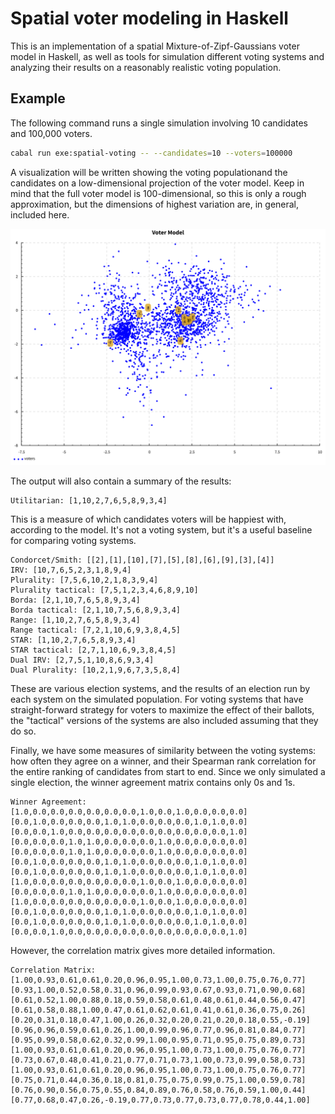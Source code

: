 # Spatial voter modeling in Haskell

This is an implementation of a spatial Mixture-of-Zipf-Gaussians voter model in
Haskell, as well as tools for simulation different voting systems and analyzing
their results on a reasonably realistic voting population.

## Example

The following command runs a single simulation involving 10 candidates and
100,000 voters.

```bash
cabal run exe:spatial-voting -- --candidates=10 --voters=100000
```

A visualization will be written showing the voting populationand the candidates
on a low-dimensional projection of the voter model.  Keep in mind that the full
voter model is 100-dimensional, so this is only a rough approximation, but the
dimensions of highest variation are, in general, included here.

![Voter model visualization](docs/points.svg)

The output will also contain a summary of the results:

```
Utilitarian: [1,10,2,7,6,5,8,9,3,4]
```

This is a measure of which candidates voters will be happiest with, according
to the model.  It's not a voting system, but it's a useful baseline for
comparing voting systems.

```
Condorcet/Smith: [[2],[1],[10],[7],[5],[8],[6],[9],[3],[4]]
IRV: [10,7,6,5,2,3,1,8,9,4]
Plurality: [7,5,6,10,2,1,8,3,9,4]
Plurality tactical: [7,5,1,2,3,4,6,8,9,10]
Borda: [2,1,10,7,6,5,8,9,3,4]
Borda tactical: [2,1,10,7,5,6,8,9,3,4]
Range: [1,10,2,7,6,5,8,9,3,4]
Range tactical: [7,2,1,10,6,9,3,8,4,5]
STAR: [1,10,2,7,6,5,8,9,3,4]
STAR tactical: [2,7,1,10,6,9,3,8,4,5]
Dual IRV: [2,7,5,1,10,8,6,9,3,4]
Dual Plurality: [10,2,1,9,6,7,3,5,8,4]
```

These are various election systems, and the results of an election run by each
system on the simulated population.  For voting systems that have
straight-forward strategy for voters to maximize the effect of their ballots,
the "tactical" versions of the systems are also included assuming that they do
so.

Finally, we have some measures of similarity between the voting systems: how
often they agree on a winner, and their Spearman rank correlation for the
entire ranking of candidates from start to end.  Since we only simulated a
single election, the winner agreement matrix contains only 0s and 1s.

```
Winner Agreement:
[1.0,0.0,0.0,0.0,0.0,0.0,0.0,1.0,0.0,1.0,0.0,0.0,0.0]
[0.0,1.0,0.0,0.0,0.0,1.0,1.0,0.0,0.0,0.0,1.0,1.0,0.0]
[0.0,0.0,1.0,0.0,0.0,0.0,0.0,0.0,0.0,0.0,0.0,0.0,1.0]
[0.0,0.0,0.0,1.0,1.0,0.0,0.0,0.0,1.0,0.0,0.0,0.0,0.0]
[0.0,0.0,0.0,1.0,1.0,0.0,0.0,0.0,1.0,0.0,0.0,0.0,0.0]
[0.0,1.0,0.0,0.0,0.0,1.0,1.0,0.0,0.0,0.0,1.0,1.0,0.0]
[0.0,1.0,0.0,0.0,0.0,1.0,1.0,0.0,0.0,0.0,1.0,1.0,0.0]
[1.0,0.0,0.0,0.0,0.0,0.0,0.0,1.0,0.0,1.0,0.0,0.0,0.0]
[0.0,0.0,0.0,1.0,1.0,0.0,0.0,0.0,1.0,0.0,0.0,0.0,0.0]
[1.0,0.0,0.0,0.0,0.0,0.0,0.0,1.0,0.0,1.0,0.0,0.0,0.0]
[0.0,1.0,0.0,0.0,0.0,1.0,1.0,0.0,0.0,0.0,1.0,1.0,0.0]
[0.0,1.0,0.0,0.0,0.0,1.0,1.0,0.0,0.0,0.0,1.0,1.0,0.0]
[0.0,0.0,1.0,0.0,0.0,0.0,0.0,0.0,0.0,0.0,0.0,0.0,1.0]
```

However, the correlation matrix gives more detailed information.

```
Correlation Matrix:
[1.00,0.93,0.61,0.61,0.20,0.96,0.95,1.00,0.73,1.00,0.75,0.76,0.77]
[0.93,1.00,0.52,0.58,0.31,0.96,0.99,0.93,0.67,0.93,0.71,0.90,0.68]
[0.61,0.52,1.00,0.88,0.18,0.59,0.58,0.61,0.48,0.61,0.44,0.56,0.47]
[0.61,0.58,0.88,1.00,0.47,0.61,0.62,0.61,0.41,0.61,0.36,0.75,0.26]
[0.20,0.31,0.18,0.47,1.00,0.26,0.32,0.20,0.21,0.20,0.18,0.55,-0.19]
[0.96,0.96,0.59,0.61,0.26,1.00,0.99,0.96,0.77,0.96,0.81,0.84,0.77]
[0.95,0.99,0.58,0.62,0.32,0.99,1.00,0.95,0.71,0.95,0.75,0.89,0.73]
[1.00,0.93,0.61,0.61,0.20,0.96,0.95,1.00,0.73,1.00,0.75,0.76,0.77]
[0.73,0.67,0.48,0.41,0.21,0.77,0.71,0.73,1.00,0.73,0.99,0.58,0.73]
[1.00,0.93,0.61,0.61,0.20,0.96,0.95,1.00,0.73,1.00,0.75,0.76,0.77]
[0.75,0.71,0.44,0.36,0.18,0.81,0.75,0.75,0.99,0.75,1.00,0.59,0.78]
[0.76,0.90,0.56,0.75,0.55,0.84,0.89,0.76,0.58,0.76,0.59,1.00,0.44]
[0.77,0.68,0.47,0.26,-0.19,0.77,0.73,0.77,0.73,0.77,0.78,0.44,1.00]
```
